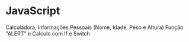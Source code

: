 # JavaScript

Calculadora, Informações Pessoais (Nome, Idade, Peso e Altura) Função "ALERT" e Calculo com If e Switch
